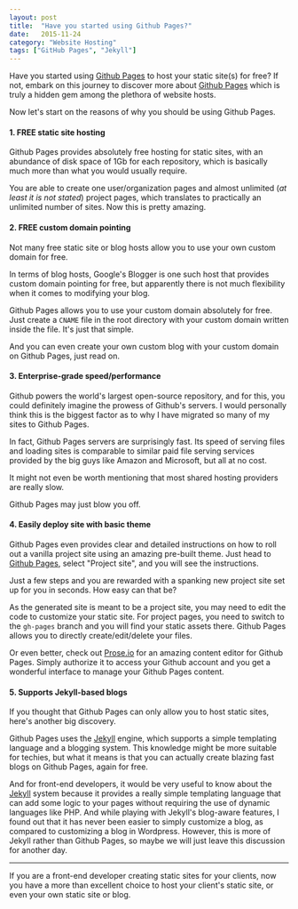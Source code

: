 ```yaml
---
layout: post
title:  "Have you started using Github Pages?"
date:   2015-11-24
category: "Website Hosting"
tags: ["GitHub Pages", "Jekyll"]
---
```


Have you started using [Github Pages](https://pages.github.com/) to host your static site(s) for free? If not, embark on this journey to discover more about [Github Pages](https://pages.github.com/) which is truly a hidden gem among the plethora of website hosts.

Now let's start on the reasons of why you should be using Github Pages.

#### 1. FREE static site hosting ####

Github Pages provides absolutely free hosting for static sites, with an abundance of disk space of 1Gb for each repository, which is basically much more than what you would usually require.

You are able to create one user/organization pages and almost unlimited (*at least it is not stated*) project pages, which translates to practically an unlimited number of sites. Now this is pretty amazing.

#### 2. FREE custom domain pointing ####

Not many free static site or blog hosts allow you to use your own custom domain for free.

In terms of blog hosts, Google's Blogger is one such host that provides custom domain pointing for free, but apparently there is not much flexibility when it comes to modifying your blog.

Github Pages allows you to use your custom domain absolutely for free. Just create a `CNAME` file in the root directory with your custom domain written inside the file. It's just that simple.

And you can even create your own custom blog with your custom domain on Github Pages, just read on.

#### 3. Enterprise-grade speed/performance ####

Github powers the world's largest open-source repository, and for this, you could definitely imagine the prowess of Github's servers. I would personally think this is the biggest factor as to why I have migrated so many of my sites to Github Pages.

In fact, Github Pages servers are surprisingly fast. Its speed of serving files and loading sites is comparable to similar paid file serving services provided by the big guys like Amazon and Microsoft, but all at no cost.

It might not even be worth mentioning that most shared hosting providers are really slow.

Github Pages may just blow you off.

#### 4. Easily deploy site with basic theme ####

Github Pages even provides clear and detailed instructions on how to roll out a vanilla project site using an amazing pre-built theme. Just head to [Github Pages](https://pages.github.com/), select "Project site", and you will see the instructions.

Just a few steps and you are rewarded with a spanking new project site set up for you in seconds. How easy can that be?

As the generated site is meant to be a project site, you may need to edit the code to customize your static site. For project pages, you need to switch to the `gh-pages` branch and you will find your static assets there. Github Pages allows you to directly create/edit/delete your files.

Or even better, check out [Prose.io](http://prose.io/) for an amazing content editor for Github Pages. Simply authorize it to access your Github account and you get a wonderful interface to manage your Github Pages content.

#### 5. Supports Jekyll-based blogs ####

If you thought that Github Pages can only allow you to host static sites, here's another big discovery.

Github Pages uses the [Jekyll](http://jekyllrb.com/) engine, which supports a simple templating language and a blogging system. This knowledge might be more suitable for techies, but what it means is that you can actually create blazing fast blogs on Github Pages, again for free.

And for front-end developers, it would be very useful to know about the [Jekyll](http://jekyllrb.com/) system because it provides a really simple templating language that can add some logic to your pages without requiring the use of dynamic languages like PHP. And while playing with Jekyll's blog-aware features, I found out that it has never been easier to simply customize a blog, as compared to customizing a blog in Wordpress. However, this is more of Jekyll rather than Github Pages, so maybe we will just leave this discussion for another day.

---

If you are a front-end developer creating static sites for your clients, now you have a more than excellent choice to host your client's static site, or even your own static site or blog.